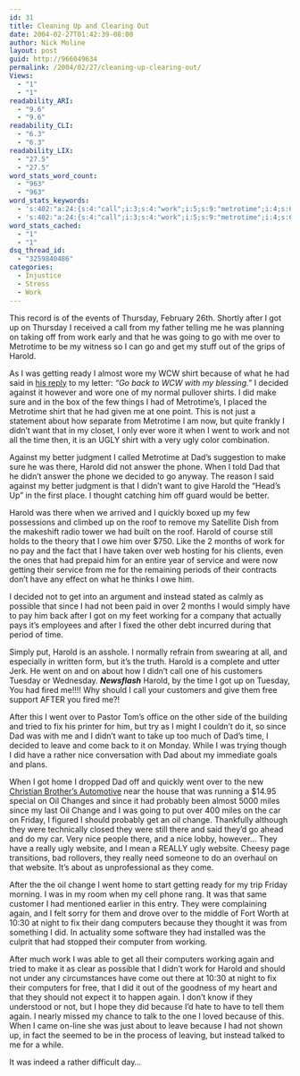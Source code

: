 ```yaml
---
id: 31
title: Cleaning Up and Clearing Out
date: 2004-02-27T01:42:39-08:00
author: Nick Moline
layout: post
guid: http://966049634
permalink: /2004/02/27/cleaning-up-clearing-out/
Views:
  - "1"
  - "1"
readability_ARI:
  - "9.6"
  - "9.6"
readability_CLI:
  - "6.3"
  - "6.3"
readability_LIX:
  - "27.5"
  - "27.5"
word_stats_word_count:
  - "963"
  - "963"
word_stats_keywords:
  - 's:402:"a:24:{s:4:"call";i:3;s:4:"work";i:5;s:9:"metrotime";i:4;s:6:"harold";i:9;s:4:"wore";i:3;s:5:"shirt";i:3;s:7:"because";i:5;s:4:"said";i:3;s:7:"decided";i:4;s:7:"against";i:3;s:4:"make";i:3;s:4:"want";i:3;s:4:"went";i:5;s:4:"time";i:4;s:4:"ugly";i:4;s:6:"better";i:3;s:5:"phone";i:3;s:7:"working";i:3;s:4:"come";i:3;s:4:"nice";i:3;s:6:"change";i:3;s:6:"really";i:3;s:7:"website";i:3;s:9:"computers";i:3;}";'
  - 's:402:"a:24:{s:4:"call";i:3;s:4:"work";i:5;s:9:"metrotime";i:4;s:6:"harold";i:9;s:4:"wore";i:3;s:5:"shirt";i:3;s:7:"because";i:5;s:4:"said";i:3;s:7:"decided";i:4;s:7:"against";i:3;s:4:"make";i:3;s:4:"want";i:3;s:4:"went";i:5;s:4:"time";i:4;s:4:"ugly";i:4;s:6:"better";i:3;s:5:"phone";i:3;s:7:"working";i:3;s:4:"come";i:3;s:4:"nice";i:3;s:6:"change";i:3;s:6:"really";i:3;s:7:"website";i:3;s:9:"computers";i:3;}";'
word_stats_cached:
  - "1"
  - "1"
dsq_thread_id:
  - "3259840486"
categories:
  - Injustice
  - Stress
  - Work
---
```

This record is of the events of Thursday, February 26th. Shortly after I got up on Thursday I received a call from my father telling me he was planning on taking off from work early and that he was going to go with me over to Metrotime to be my witness so I can go and get my stuff out of the grips of Harold.

As I was getting ready I almost wore my WCW shirt because of what he had said in <a title="6 a.m. and all&#039;s ... well iffy" href="https://www.nick.pro/2004/02/25/fired/" target="_blank" class="broken_link">his reply</a> to my letter: _&#8220;Go back to WCW with my blessing.&#8221;_ I decided against it however and wore one of my normal pullover shirts. I did make sure and in the box of the few things I had of Metrotime&#8217;s, I placed the Metrotime shirt that he had given me at one point. This is not just a statement about how separate from Metrotime I am now, but quite frankly I didn&#8217;t want that in my closet, I only ever wore it when I went to work and not all the time then, it is an UGLY shirt with a very ugly color combination.  
<!--more-->

Against my better judgment I called Metrotime at Dad&#8217;s suggestion to make sure he was there, Harold did not answer the phone. When I told Dad that he didn&#8217;t answer the phone we decided to go anyway. The reason I said against my better judgment is that I didn&#8217;t want to give Harold the &#8220;Head&#8217;s Up&#8221; in the first place. I thought catching him off guard would be better.

Harold was there when we arrived and I quickly boxed up my few possessions and climbed up on the roof to remove my Satellite Dish from the makeshift radio tower we had built on the roof. Harold of course still holds to the theory that I owe him over $750. Like the 2 months of work for no pay and the fact that I have taken over web hosting for his clients, even the ones that had prepaid him for an entire year of service and were now getting their service from me for the remaining periods of their contracts don&#8217;t have any effect on what he thinks I owe him.

I decided not to get into an argument and instead stated as calmly as possible that since I had not been paid in over 2 months I would simply have to pay him back after I got on my feet working for a company that actually pays it&#8217;s employees and after I fixed the other debt incurred during that period of time.

Simply put, Harold is an asshole. I normally refrain from swearing at all, and especially in written form, but it&#8217;s the truth. Harold is a complete and utter Jerk. He went on and on about how I didn&#8217;t call one of his customers Tuesday or Wednesday. **_Newsflash_** Harold, by the time I got up on Tuesday, You had fired me!!!! Why should I call your customers and give them free support AFTER you fired me?!

After this I went over to Pastor Tom&#8217;s office on the other side of the building and tried to fix his printer for him, but try as I might I couldn&#8217;t do it, so since Dad was with me and I didn&#8217;t want to take up too much of Dad&#8217;s time, I decided to leave and come back to it on Monday. While I was trying though I did have a rather nice conversation with Dad about my immediate goals and plans.

When I got home I dropped Dad off and quickly went over to the new <a title="Christian Brother's Automotive" href="http://www.christianbrothersauto.com/" target="_blank">Christian Brother&#8217;s Automotive</a> near the house that was running a $14.95 special on Oil Changes and since it had probably been almost 5000 miles since my last Oil Change and I was going to put over 400 miles on the car on Friday, I figured I should probably get an oil change. Thankfully although they were technically closed they were still there and said they&#8217;d go ahead and do my car. Very nice people there, and a nice lobby, however&#8230; They have a really ugly website, and I mean a REALLY ugly website. Cheesy page transitions, bad rollovers, they really need someone to do an overhaul on that website. It&#8217;s about as unprofessional as they come.

After the the oil change I went home to start getting ready for my trip Friday morning. I was in my room when my cell phone rang. It was that same customer I had mentioned earlier in this entry. They were complaining again, and I felt sorry for them and drove over to the middle of Fort Worth at 10:30 at night to fix their dang computers because they thought it was from something I did. In actuality some software they had installed was the culprit that had stopped their computer from working.

After much work I was able to get all their computers working again and tried to make it as clear as possible that I didn&#8217;t work for Harold and should not under any circumstances have come out there at 10:30 at night to fix their computers for free, that I did it out of the goodness of my heart and that they should not expect it to happen again. I don&#8217;t know if they understood or not, but I hope they did because I&#8217;d hate to have to tell them again. I nearly missed my chance to talk to the one I loved because of this. When I came on-line she was just about to leave because I had not shown up, in fact the seemed to be in the process of leaving, but instead talked to me for a while.

It was indeed a rather difficult day&#8230;